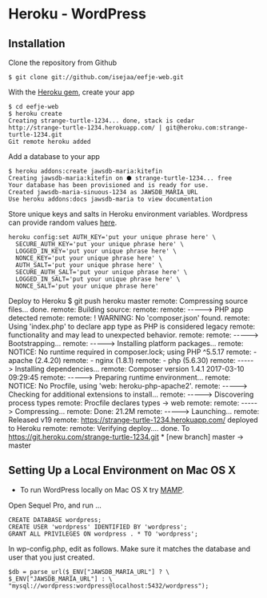 #  Heroku - WordPress


## Installation

Clone the repository from Github

    $ git clone git://github.com/isejaa/eefje-web.git

With the [Heroku gem](http://devcenter.heroku.com/articles/heroku-command), create your app

    $ cd eefje-web
    $ heroku create
    Creating strange-turtle-1234... done, stack is cedar
    http://strange-turtle-1234.herokuapp.com/ | git@heroku.com:strange-turtle-1234.git
    Git remote heroku added

Add a database to your app

    $ heroku addons:create jawsdb-maria:kitefin
    Creating jawsdb-maria:kitefin on ⬢ strange-turtle-1234... free
    Your database has been provisioned and is ready for use.
    Created jawsdb-maria-sinuous-1234 as JAWSDB_MARIA_URL
    Use heroku addons:docs jawsdb-maria to view documentation

Store unique keys and salts in Heroku environment variables. Wordpress can provide random values [here](https://api.wordpress.org/secret-key/1.1/salt/).

    heroku config:set AUTH_KEY='put your unique phrase here' \
      SECURE_AUTH_KEY='put your unique phrase here' \
      LOGGED_IN_KEY='put your unique phrase here' \
      NONCE_KEY='put your unique phrase here' \
      AUTH_SALT='put your unique phrase here' \
      SECURE_AUTH_SALT='put your unique phrase here' \
      LOGGED_IN_SALT='put your unique phrase here' \
      NONCE_SALT='put your unique phrase here'

Deploy to Heroku
      $ git push heroku master
      remote: Compressing source files... done.
      remote: Building source:
      remote:
      remote: -----> PHP app detected
      remote:
      remote:  !     WARNING: No 'composer.json' found.
      remote:        Using 'index.php' to declare app type as PHP is considered legacy
      remote:        functionality and may lead to unexpected behavior.
      remote:
      remote: -----> Bootstrapping...
      remote: -----> Installing platform packages...
      remote:        NOTICE: No runtime required in composer.lock; using PHP ^5.5.17
      remote:        - apache (2.4.20)
      remote:        - nginx (1.8.1)
      remote:        - php (5.6.30)
      remote: -----> Installing dependencies...
      remote:        Composer version 1.4.1 2017-03-10 09:29:45
      remote: -----> Preparing runtime environment...
      remote:        NOTICE: No Procfile, using 'web: heroku-php-apache2'.
      remote: -----> Checking for additional extensions to install...
      remote: -----> Discovering process types
      remote:        Procfile declares types -> web
      remote:
      remote: -----> Compressing...
      remote:        Done: 21.2M
      remote: -----> Launching...
      remote:        Released v19
      remote:        https://strange-turtle-1234.herokuapp.com/ deployed to Heroku
      remote:
      remote: Verifying deploy.... done.
      To https://git.heroku.com/strange-turtle-1234.git
      * [new branch]      master -> master

## Setting Up a Local Environment on Mac OS X
- To run WordPress locally on Mac OS X try [MAMP](https://codex.wordpress.org/Installing_WordPress_Locally_on_Your_Mac_With_MAMP).

Open Sequel Pro, and run ...

    CREATE DATABASE wordpress;
    CREATE USER 'wordpress' IDENTIFIED BY 'wordpress';
    GRANT ALL PRIVILEGES ON wordpress . * TO 'wordpress';

In wp-config.php, edit as follows. Make sure it matches the database and user that you just created.

    $db = parse_url($_ENV["JAWSDB_MARIA_URL"] ? \ $_ENV["JAWSDB_MARIA_URL"] : \ "mysql://wordpress:wordpress@localhost:5432/wordpress");
